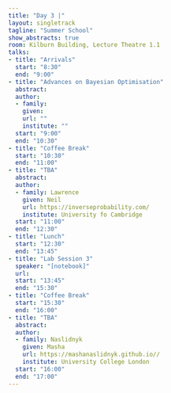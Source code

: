```yaml
---
title: "Day 3 |"
layout: singletrack
tagline: "Summer School"
show_abstracts: true
room: Kilburn Building, Lecture Theatre 1.1
talks:
- title: "Arrivals"
  start: "8:30"
  end: "9:00"
- title: "Advances on Bayesian Optimisation"
  abstract:
  author:
  - family: 
    given: 
    url: ""
    institute: ""
  start: "9:00"
  end: "10:30"  
- title: "Coffee Break"
  start: "10:30"
  end: "11:00"
- title: "TBA"
  abstract:
  author:
  - family: Lawrence
    given: Neil
    url: https://inverseprobability.com/
    institute: University fo Cambridge
  start: "11:00"
  end: "12:30"
- title: "Lunch"
  start: "12:30"
  end: "13:45"
- title: "Lab Session 3"
  speaker: "[notebook]"
  url:
  start: "13:45"
  end: "15:30"
- title: "Coffee Break"
  start: "15:30"
  end: "16:00"
- title: "TBA"
  abstract:
  author:
  - family: Naslidnyk
    given: Masha
    url: https://mashanaslidnyk.github.io//
    institute: University College London
  start: "16:00"
  end: "17:00"
---
```

